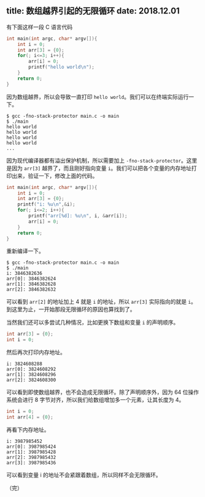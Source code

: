 title: 数组越界引起的无限循环
date: 2018.12.01
---

有下面这样一段 C 语言代码

```c
int main(int argc, char* argv[]){
    int i = 0;
    int arr[3] = {0};
    for(; i<=3; i++){
        arr[i] = 0;
        printf("hello world\n");
    }
    return 0;
}
```

因为数组越界，所以会导致一直打印 `hello world`。我们可以在终端实际运行一下。

```
$ gcc -fno-stack-protector main.c -o main
$ ./main
hello world
hello world
hello world
hello world
...
```

因为现代编译器都有溢出保护机制，所以需要加上 `-fno-stack-protector`。这里是因为 `arr[3]` 越界了，而且刚好指向变量 `i`。我们可以把各个变量的内存地址打印出来，验证一下，修改上面的代码。

```c
int main(int argc, char* argv[]){
    int i = 0;
    int arr[3] = {0};
    printf("i: %u\n",&i);
    for(; i<=2; i++){
        printf("arr[%d]: %u\n", i, &arr[i]);
        arr[i] = 0;
    }
    return 0;
}
```

重新编译一下。

```
$ gcc -fno-stack-protector main.c -o main
$ ./main
i: 3846382636
arr[0]: 3846382624
arr[1]: 3846382628
arr[2]: 3846382632
```

可以看到 `arr[2]` 的地址加上 4 就是 `i` 的地址，所以 `arr[3]` 实际指向的就是 `i`。到这里为止，一开始那段无限循环的原因也算找到了。

当然我们还可以多尝试几种情况，比如更换下数组和变量 `i` 的声明顺序。

```c
int arr[3] = {0};
int i = 0;
```

然后再次打印内存地址。

```
i: 3824608288
arr[0]: 3824608292
arr[1]: 3824608296
arr[2]: 3824608300
```

可以看到即使数组越界，也不会造成无限循环。除了声明顺序外，因为 64 位操作系统会进行 8 字节对齐，所以我们给数组增加多一个元素，让其长度为 4。

```c
int i = 0;
int arr[4] = {0};
```

再看下内存地址。

```
i: 3987985452
arr[0]: 3987985424
arr[1]: 3987985428
arr[2]: 3987985432
arr[3]: 3987985436
```

可以看到变量 i 的地址不会紧跟着数组，所以同样不会无限循环。

（完）
